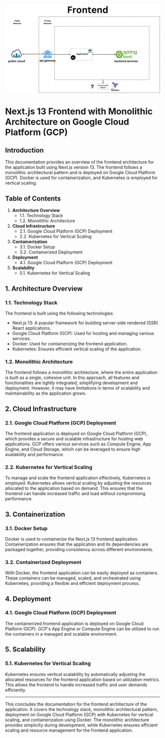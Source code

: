 <div style="text-align: center;">
  <img src="frontend.png" alt="MicroMarket Logo">
</div>

# Next.js 13 Frontend with Monolithic Architecture on Google Cloud Platform (GCP)

## Introduction

This documentation provides an overview of the frontend architecture for the application built using Next.js version 13. The frontend follows a monolithic architectural pattern and is deployed on Google Cloud Platform (GCP). Docker is used for containerization, and Kubernetes is employed for vertical scaling.

## Table of Contents

1. **Architecture Overview**
    - 1.1. Technology Stack
    - 1.2. Monolithic Architecture
2. **Cloud Infrastructure**
    - 2.1. Google Cloud Platform (GCP) Deployment
    - 2.2. Kubernetes for Vertical Scaling
3. **Containerization**
    - 3.1. Docker Setup
    - 3.2. Containerized Deployment
4. **Deployment**
    - 4.1. Google Cloud Platform (GCP) Deployment
5. **Scalability**
    - 5.1. Kubernetes for Vertical Scaling

## 1. Architecture Overview

### 1.1. Technology Stack

The frontend is built using the following technologies:

- Next.js 13: A popular framework for building server-side rendered (SSR) React applications.
- Google Cloud Platform (GCP): Used for hosting and managing various services.
- Docker: Used for containerizing the frontend application.
- Kubernetes: Ensures efficient vertical scaling of the application.

### 1.2. Monolithic Architecture

The frontend follows a monolithic architecture, where the entire application is built as a single, cohesive unit. In this approach, all features and functionalities are tightly integrated, simplifying development and deployment. However, it may have limitations in terms of scalability and maintainability as the application grows.

## 2. Cloud Infrastructure

### 2.1. Google Cloud Platform (GCP) Deployment

The frontend application is deployed on Google Cloud Platform (GCP), which provides a secure and scalable infrastructure for hosting web applications. GCP offers various services such as Compute Engine, App Engine, and Cloud Storage, which can be leveraged to ensure high availability and performance.

### 2.2. Kubernetes for Vertical Scaling

To manage and scale the frontend application effectively, Kubernetes is employed. Kubernetes allows vertical scaling by adjusting the resources allocated to the application based on demand. This ensures that the frontend can handle increased traffic and load without compromising performance.

## 3. Containerization

### 3.1. Docker Setup

Docker is used to containerize the Next.js 13 frontend application. Containerization ensures that the application and its dependencies are packaged together, providing consistency across different environments.

### 3.2. Containerized Deployment

With Docker, the frontend application can be easily deployed as containers. These containers can be managed, scaled, and orchestrated using Kubernetes, providing a flexible and efficient deployment process.

## 4. Deployment

### 4.1. Google Cloud Platform (GCP) Deployment

The containerized frontend application is deployed on Google Cloud Platform (GCP). GCP's App Engine or Compute Engine can be utilized to run the containers in a managed and scalable environment.

## 5. Scalability

### 5.1. Kubernetes for Vertical Scaling

Kubernetes ensures vertical scalability by automatically adjusting the allocated resources for the frontend application based on utilization metrics. This allows the frontend to handle increased traffic and user demands efficiently.

---

This concludes the documentation for the frontend architecture of the application. It covers the technology stack, monolithic architectural pattern, deployment on Google Cloud Platform (GCP) with Kubernetes for vertical scaling, and containerization using Docker. The monolithic architecture provides simplicity during development, while Kubernetes ensures efficient scaling and resource management for the frontend application.
